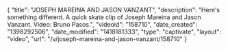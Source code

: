 {
    "title": "JOSEPH MAREINA AND JASON VANZANT",
    "description": "Here's something different. A quick skate clip of Joseph Mareina and Jason Vanzant. Video: Bruno Pasos.",
    "videoid": "158710",
    "date_created": "1398292506",
    "date_modified": "1418181333",
    "type": "captivate",
    "layout": "video",
    "url": "\/v\/joseph-mareina-and-jason-vanzant\/158710"
}
